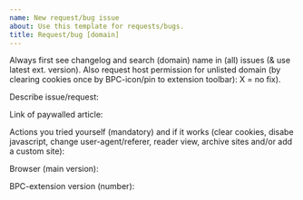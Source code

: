 ```yaml
---
name: New request/bug issue
about: Use this template for requests/bugs.
title: Request/bug [domain]
---
```

Always first see changelog and search (domain) name in (all) issues (& use latest ext. version).
Also request host permission for unlisted domain (by clearing cookies once by BPC-icon/pin to extension toolbar): X = no fix).

Describe issue/request: 

Link of paywalled article: 

Actions you tried yourself (mandatory) and if it works (clear cookies, disabe javascript, change user-agent/referer, reader view, archive sites and/or add a custom site): 

Browser (main version): 

BPC-extension version (number): 
